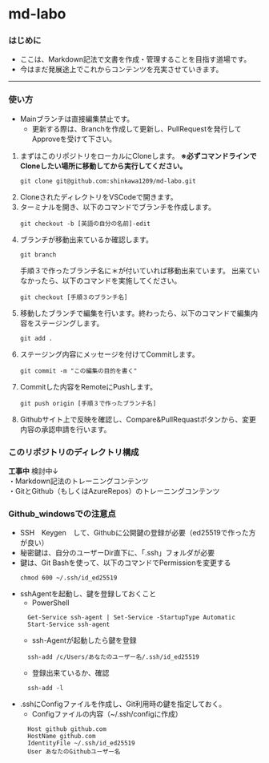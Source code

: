 ﻿# md-labo
### はじめに
- ここは、Markdown記法で文書を作成・管理することを目指す道場です。
- 今はまだ発展途上でこれからコンテンツを充実させていきます。
---
### 使い方
- Mainブランチは直接編集禁止です。
  - 更新する際は、Branchを作成して更新し、PullRequestを発行してApproveを受けて下さい。
1. まずはこのリポジトリをローカルにCloneします。
   **※必ずコマンドラインでCloneしたい場所に移動してから実行してください。**
    ```
    git clone git@github.com:shinkawa1209/md-labo.git
    ```
2. CloneされたディレクトリをVSCodeで開きます。
3. ターミナルを開き、以下のコマンドでブランチを作成します。
    ```
    git checkout -b [英語の自分の名前]-edit
    ```
4. ブランチが移動出来ているか確認します。
   ```
   git branch
   ```
    手順３で作ったブランチ名に＊が付いていれば移動出来ています。
    出来ていなかったら、以下のコマンドを実施してください。
    ```
    git checkout [手順３のブランチ名]
    ```
5. 移動したブランチで編集を行います。終わったら、以下のコマンドで編集内容をステージングします。
    ```
    git add .
    ```
6. ステージング内容にメッセージを付けてCommitします。
    ```
    git commit -m "この編集の目的を書く"
    ```
7. Commitした内容をRemoteにPushします。
   ```
   git push origin [手順３で作ったブランチ名]
   ```
8. Githubサイト上で反映を確認し、Compare&PullRequastボタンから、変更内容の承認申請を行います。 

### このリポジトリのディレクトリ構成
**工事中**
検討中↓<br>
・Markdown記法のトレーニングコンテンツ<br>
・GitとGithub（もしくはAzureRepos）のトレーニングコンテンツ<br>
### Github_windowsでの注意点
- SSH　Keygen　して、Githubに公開鍵の登録が必要（ed25519で作った方が良い）
- 秘密鍵は、自分のユーザーDir直下に、「.ssh」フォルダが必要
- 鍵は、Git Bashを使って、以下のコマンドでPermissionを変更する
    ```
    chmod 600 ~/.ssh/id_ed25519
    ```
- sshAgentを起動し、鍵を登録しておくこと
  - PowerShell
  ``` 
    Get-Service ssh-agent | Set-Service -StartupType Automatic
    Start-Service ssh-agent
  ```
  - ssh-Agentが起動したら鍵を登録
  ```
    ssh-add /c/Users/あなたのユーザー名/.ssh/id_ed25519
  ```
  - 登録出来ているか、確認
  ```
    ssh-add -l
  ```
- .sshにConfigファイルを作成し、Git利用時の鍵を指定しておく。
  - Configファイルの内容（~/.ssh/configに作成）
  ```
    Host github github.com
    HostName github.com
    IdentityFile ~/.ssh/id_ed25519
    User あなたのGithubユーザー名
  ```
